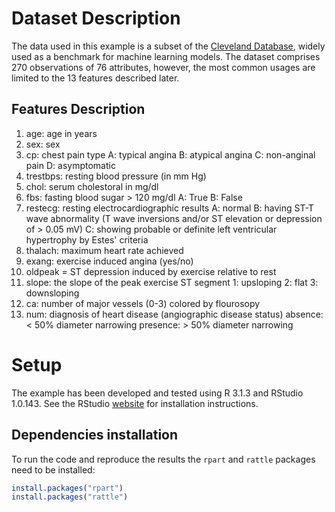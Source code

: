 # Dataset Description
The data used in this example is a subset of the [Cleveland Database][1], widely used as a benchmark for machine learning models.
The dataset comprises 270 observations of 76 attributes, however, the most common usages are limited to the 13 features described later.

## Features Description
1. age: age in years 
2. sex: sex
3. cp: chest pain type
	A: typical angina
	B: atypical angina
	C: non-anginal pain
	D: asymptomatic 
4. trestbps: resting blood pressure (in mm Hg) 
5. chol: serum cholestoral in mg/dl 
6. fbs:  fasting blood sugar > 120 mg/dl
	A: True
	B: False
7. restecg: resting electrocardiographic results
	A: normal
	B: having ST-T wave abnormality (T wave inversions and/or ST elevation or depression of > 0.05 mV)
	C: showing probable or definite left ventricular hypertrophy by Estes' criteria 	
8. thalach: maximum heart rate achieved 
9. exang: exercise induced angina (yes/no)
10. oldpeak = ST depression induced by exercise relative to rest 
11. slope: the slope of the peak exercise ST segment
	1: upsloping
	2: flat
	3: downsloping 
12. ca: number of major vessels (0-3) colored by flourosopy 
14. num: diagnosis of heart disease (angiographic disease status)
	absence: < 50% diameter narrowing
	presence: > 50% diameter narrowing

[1]: https://archive.ics.uci.edu/ml/datasets/Heart+Disease

# Setup
The example has been developed and tested using R 3.1.3 and RStudio 1.0.143.
See the RStudio [website][2] for installation instructions.

## Dependencies installation
To run the code and reproduce the results the `rpart` and `rattle` packages need to be installed:

```R
install.packages("rpart")
install.packages("rattle")
```

[2]: https://www.rstudio.com/
